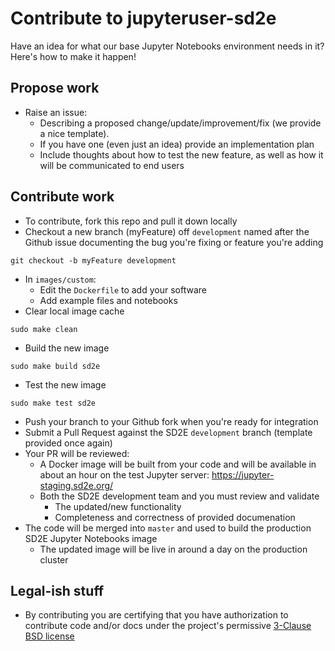# Contribute to jupyteruser-sd2e

Have an idea for what our base Jupyter Notebooks environment needs in it? Here's how to make it happen!

## Propose work

* Raise an issue:
    * Describing a proposed change/update/improvement/fix (we provide a nice template).
    * If you have one (even just an idea) provide an implementation plan
    * Include thoughts about how to test the new feature, as well as how it will be communicated to end users

## Contribute work

* To contribute, fork this repo and pull it down locally
* Checkout a new branch (myFeature) off `development` named after the Github issue documenting the bug you're fixing or feature you're adding
```
git checkout -b myFeature development
```
* In `images/custom`:
  * Edit the `Dockerfile` to add your software
  * Add example files and notebooks
* Clear local image cache
```
sudo make clean
```
* Build the new image
```
sudo make build sd2e
```
* Test the new image
```
sudo make test sd2e
```
* Push your branch to your Github fork when you're ready for integration
* Submit a Pull Request against the SD2E `development` branch (template provided once again)
* Your PR will be reviewed:
  * A Docker image will be built from your code and will be available in about an hour on the test Jupyter server: https://jupyter-staging.sd2e.org/
  * Both the SD2E development team and you must review and validate
    * The updated/new functionality
    * Completeness and correctness of provided documenation
* The code will be merged into `master` and used to build the production SD2E Jupyter Notebooks image
    * The updated image will be live in around a day on the production cluster

## Legal-ish stuff

* By contributing you are certifying that you have authorization to contribute code and/or docs under the project's permissive [3-Clause BSD license](./LICENSE.md)
